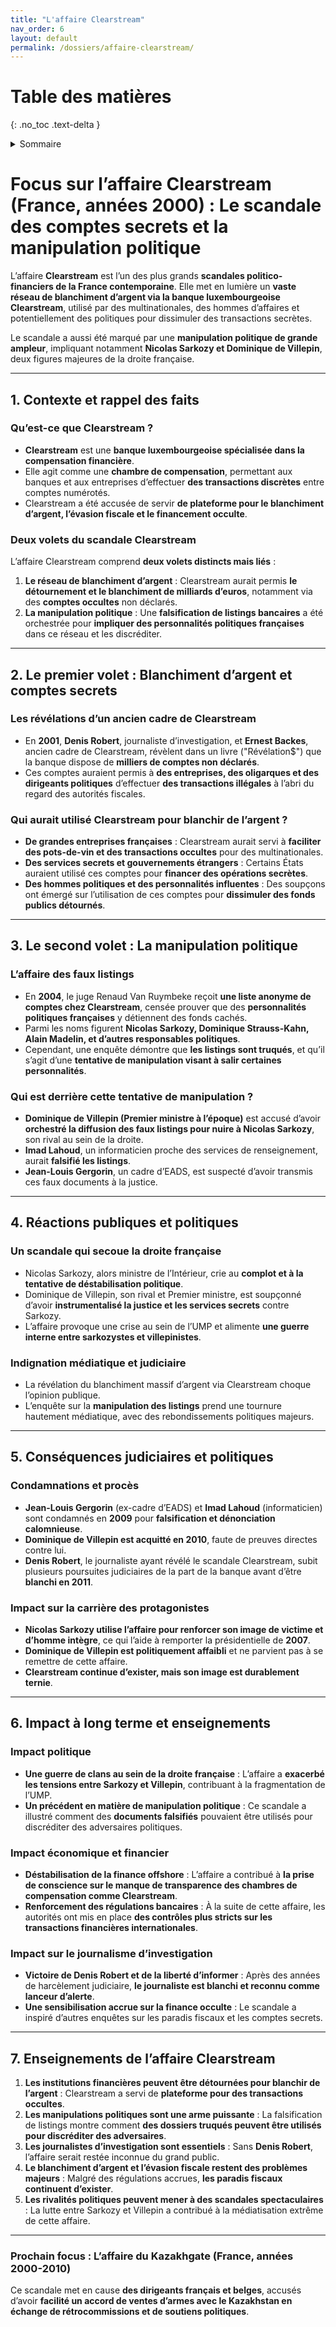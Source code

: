 ```yaml
---
title: "L'affaire Clearstream"
nav_order: 6
layout: default
permalink: /dossiers/affaire-clearstream/
---
```


# Table des matières
{: .no_toc .text-delta }

<details markdown="block">
  <summary>Sommaire</summary>
  {: .text-delta }

1. Sommaire
{:toc}
</details>

# **Focus sur l’affaire Clearstream (France, années 2000) : Le scandale des comptes secrets et la manipulation politique**

L’affaire **Clearstream** est l’un des plus grands **scandales politico-financiers de la France contemporaine**. Elle met en lumière un **vaste réseau de blanchiment d’argent via la banque luxembourgeoise Clearstream**, utilisé par des multinationales, des hommes d’affaires et potentiellement des politiques pour dissimuler des transactions secrètes.

Le scandale a aussi été marqué par une **manipulation politique de grande ampleur**, impliquant notamment **Nicolas Sarkozy et Dominique de Villepin**, deux figures majeures de la droite française.

---

## **1. Contexte et rappel des faits**

### **Qu’est-ce que Clearstream ?**

- **Clearstream** est une **banque luxembourgeoise spécialisée dans la compensation financière**.
- Elle agit comme une **chambre de compensation**, permettant aux banques et aux entreprises d’effectuer **des transactions discrètes** entre comptes numérotés.
- Clearstream a été accusée de servir **de plateforme pour le blanchiment d’argent, l’évasion fiscale et le financement occulte**.

### **Deux volets du scandale Clearstream**

L’affaire Clearstream comprend **deux volets distincts mais liés** :

1. **Le réseau de blanchiment d’argent** : Clearstream aurait permis **le détournement et le blanchiment de milliards d’euros**, notamment via des **comptes occultes** non déclarés.
2. **La manipulation politique** : Une **falsification de listings bancaires** a été orchestrée pour **impliquer des personnalités politiques françaises** dans ce réseau et les discréditer.

---

## **2. Le premier volet : Blanchiment d’argent et comptes secrets**

### **Les révélations d’un ancien cadre de Clearstream**

- En **2001**, **Denis Robert**, journaliste d’investigation, et **Ernest Backes**, ancien cadre de Clearstream, révèlent dans un livre ("Révélation$") que la banque dispose de **milliers de comptes non déclarés**.
- Ces comptes auraient permis à **des entreprises, des oligarques et des dirigeants politiques** d’effectuer **des transactions illégales** à l’abri du regard des autorités fiscales.

### **Qui aurait utilisé Clearstream pour blanchir de l’argent ?**

- **De grandes entreprises françaises** : Clearstream aurait servi à **faciliter des pots-de-vin et des transactions occultes** pour des multinationales.
- **Des services secrets et gouvernements étrangers** : Certains États auraient utilisé ces comptes pour **financer des opérations secrètes**.
- **Des hommes politiques et des personnalités influentes** : Des soupçons ont émergé sur l’utilisation de ces comptes pour **dissimuler des fonds publics détournés**.

---

## **3. Le second volet : La manipulation politique**

### **L’affaire des faux listings**

- En **2004**, le juge Renaud Van Ruymbeke reçoit **une liste anonyme de comptes chez Clearstream**, censée prouver que des **personnalités politiques françaises** y détiennent des fonds cachés.
- Parmi les noms figurent **Nicolas Sarkozy, Dominique Strauss-Kahn, Alain Madelin, et d’autres responsables politiques**.
- Cependant, une enquête démontre que **les listings sont truqués**, et qu’il s’agit d’une **tentative de manipulation visant à salir certaines personnalités**.

### **Qui est derrière cette tentative de manipulation ?**

- **Dominique de Villepin (Premier ministre à l’époque)** est accusé d’avoir **orchestré la diffusion des faux listings pour nuire à Nicolas Sarkozy**, son rival au sein de la droite.
- **Imad Lahoud**, un informaticien proche des services de renseignement, aurait **falsifié les listings**.
- **Jean-Louis Gergorin**, un cadre d’EADS, est suspecté d’avoir transmis ces faux documents à la justice.

---

## **4. Réactions publiques et politiques**

### **Un scandale qui secoue la droite française**

- Nicolas Sarkozy, alors ministre de l’Intérieur, crie au **complot et à la tentative de déstabilisation politique**.
- Dominique de Villepin, son rival et Premier ministre, est soupçonné d’avoir **instrumentalisé la justice et les services secrets** contre Sarkozy.
- L’affaire provoque une crise au sein de l’UMP et alimente **une guerre interne entre sarkozystes et villepinistes**.

### **Indignation médiatique et judiciaire**

- La révélation du blanchiment massif d’argent via Clearstream choque l’opinion publique.
- L’enquête sur la **manipulation des listings** prend une tournure hautement médiatique, avec des rebondissements politiques majeurs.

---

## **5. Conséquences judiciaires et politiques**

### **Condamnations et procès**

- **Jean-Louis Gergorin** (ex-cadre d’EADS) et **Imad Lahoud** (informaticien) sont condamnés en **2009** pour **falsification et dénonciation calomnieuse**.
- **Dominique de Villepin est acquitté en 2010**, faute de preuves directes contre lui.
- **Denis Robert**, le journaliste ayant révélé le scandale Clearstream, subit plusieurs poursuites judiciaires de la part de la banque avant d’être **blanchi en 2011**.

### **Impact sur la carrière des protagonistes**

- **Nicolas Sarkozy utilise l’affaire pour renforcer son image de victime et d’homme intègre**, ce qui l’aide à remporter la présidentielle de **2007**.
- **Dominique de Villepin est politiquement affaibli** et ne parvient pas à se remettre de cette affaire.
- **Clearstream continue d’exister, mais son image est durablement ternie**.

---

## **6. Impact à long terme et enseignements**

### **Impact politique**

- **Une guerre de clans au sein de la droite française** : L’affaire a **exacerbé les tensions entre Sarkozy et Villepin**, contribuant à la fragmentation de l’UMP.
- **Un précédent en matière de manipulation politique** : Ce scandale a illustré comment des **documents falsifiés** pouvaient être utilisés pour discréditer des adversaires politiques.

### **Impact économique et financier**

- **Déstabilisation de la finance offshore** : L’affaire a contribué à **la prise de conscience sur le manque de transparence des chambres de compensation comme Clearstream**.
- **Renforcement des régulations bancaires** : À la suite de cette affaire, les autorités ont mis en place **des contrôles plus stricts sur les transactions financières internationales**.

### **Impact sur le journalisme d’investigation**

- **Victoire de Denis Robert et de la liberté d’informer** : Après des années de harcèlement judiciaire, **le journaliste est blanchi et reconnu comme lanceur d’alerte**.
- **Une sensibilisation accrue sur la finance occulte** : Le scandale a inspiré d’autres enquêtes sur les paradis fiscaux et les comptes secrets.

---

## **7. Enseignements de l’affaire Clearstream**

1. **Les institutions financières peuvent être détournées pour blanchir de l’argent** : Clearstream a servi de **plateforme pour des transactions occultes**.
2. **Les manipulations politiques sont une arme puissante** : La falsification de listings montre comment **des dossiers truqués peuvent être utilisés pour discréditer des adversaires**.
3. **Les journalistes d’investigation sont essentiels** : Sans **Denis Robert**, l’affaire serait restée inconnue du grand public.
4. **Le blanchiment d’argent et l’évasion fiscale restent des problèmes majeurs** : Malgré des régulations accrues, **les paradis fiscaux continuent d’exister**.
5. **Les rivalités politiques peuvent mener à des scandales spectaculaires** : La lutte entre Sarkozy et Villepin a contribué à la médiatisation extrême de cette affaire.

---

### **Prochain focus : L’affaire du Kazakhgate (France, années 2000-2010)**

Ce scandale met en cause **des dirigeants français et belges**, accusés d’avoir **facilité un accord de ventes d’armes avec le Kazakhstan en échange de rétrocommissions et de soutiens politiques**.
